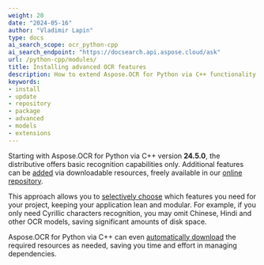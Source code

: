 ```yaml
---
weight: 20
date: "2024-05-16"
author: "Vladimir Lapin"
type: docs
ai_search_scope: ocr_python-cpp
ai_search_endpoint: "https://docsearch.api.aspose.cloud/ask"
url: /python-cpp/modules/
title: Installing advanced OCR features
description: How to extend Aspose.OCR for Python via C++ functionality by adding downloadable modules to the project.
keywords:
- install
- update
- repository
- package
- advanced
- models
- extensions
---
```


Starting with Aspose.OCR for Python via C++ version **24.5.0**, the distributive offers basic recognition capabilities only. Additional features can be [added](/ocr/python-cpp/modules/management/) via downloadable resources, freely available in our [online repository](https://github.com/aspose-ocr/resources).

This approach allows you to [selectively choose](/ocr/python-cpp/modules/management/) which features you need for your project, keeping your application lean and modular. For example, if you only need Cyrillic characters recognition, you may omit Chinese, Hindi and other OCR models, saving significant amounts of disk space.

Aspose.OCR for Python via C++ can even [automatically download](/ocr/python-cpp/modules/auto/) the required resources as needed, saving you time and effort in managing dependencies.
